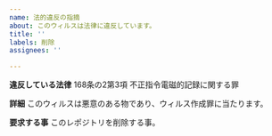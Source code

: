 ```yaml
---
name: 法的違反の指摘
about: このウィルスは法律に違反しています。
title: ''
labels: 削除
assignees: ''

---
```


**違反している法律**
168条の2第3項 不正指令電磁的記録に関する罪

**詳細**
このウィルスは悪意のある物であり、ウィルス作成罪に当たります。

**要求する事**
このレポジトリを削除する事。
